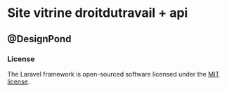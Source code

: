 # Site vitrine droitdutravail + api
## @DesignPond
###  License
The Laravel framework is open-sourced software licensed under the [MIT license](https://opensource.org/licenses/MIT).